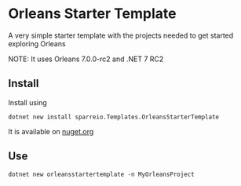 # Orleans Starter Template

A very simple starter template with the projects needed to get started exploring Orleans

NOTE: It uses Orleans 7.0.0-rc2 and .NET 7 RC2

## Install

Install using

```
dotnet new install sparreio.Templates.OrleansStarterTemplate
```
It is available on [nuget.org](https://www.nuget.org/packages/sparreio.Templates.OrleansStarterTemplate)

## Use

```
dotnet new orleansstartertemplate -n MyOrleansProject
```

